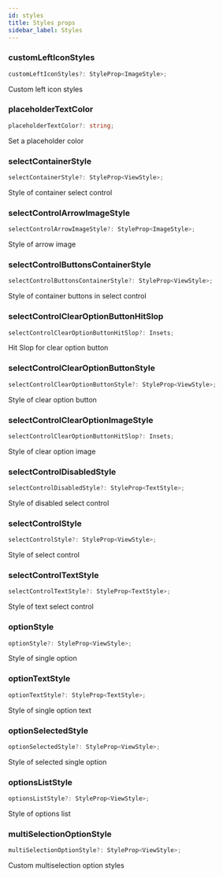 ```yaml
---
id: styles
title: Styles props
sidebar_label: Styles
---
```


### customLeftIconStyles
```typescript jsx
customLeftIconStyles?: StyleProp<ImageStyle>;
```
Custom left icon styles

### placeholderTextColor
```typescript jsx
placeholderTextColor?: string;
```
Set a placeholder color

### selectContainerStyle
```typescript jsx
selectContainerStyle?: StyleProp<ViewStyle>;
```
Style of container select control

### selectControlArrowImageStyle
```typescript jsx
selectControlArrowImageStyle?: StyleProp<ImageStyle>;
```
Style of arrow image

### selectControlButtonsContainerStyle
```typescript jsx
selectControlButtonsContainerStyle?: StyleProp<ViewStyle>;
```
Style of container buttons in select control

### selectControlClearOptionButtonHitSlop
```typescript jsx
selectControlClearOptionButtonHitSlop?: Insets;
```
Hit Slop for clear option button

### selectControlClearOptionButtonStyle
```typescript jsx
selectControlClearOptionButtonStyle?: StyleProp<ViewStyle>;
```
Style of clear option button

### selectControlClearOptionImageStyle
```typescript jsx
selectControlClearOptionButtonHitSlop?: Insets;
```
Style of clear option image

### selectControlDisabledStyle
```typescript jsx
selectControlDisabledStyle?: StyleProp<TextStyle>;
```
Style of disabled select control

### selectControlStyle
```typescript jsx
selectControlStyle?: StyleProp<ViewStyle>;
```
Style of select control

### selectControlTextStyle
```typescript jsx
selectControlTextStyle?: StyleProp<TextStyle>;
```
Style of text select control

### optionStyle
```typescript jsx
optionStyle?: StyleProp<ViewStyle>;
```
Style of single option

### optionTextStyle
```typescript jsx
optionTextStyle?: StyleProp<TextStyle>;
```
Style of single option text

### optionSelectedStyle
```typescript jsx
optionSelectedStyle?: StyleProp<ViewStyle>;
```
Style of selected single option

### optionsListStyle
```typescript jsx
optionsListStyle?: StyleProp<ViewStyle>;
```
Style of options list

### multiSelectionOptionStyle
```typescript jsx
multiSelectionOptionStyle?: StyleProp<ViewStyle>;
```
Custom multiselection option styles